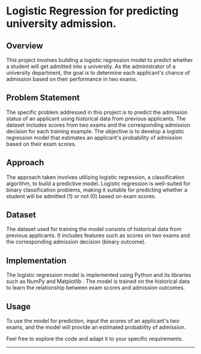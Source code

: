 # Logistic Regression for predicting university admission.

## Overview

This project involves building a logistic regression model to predict whether a student will get admitted into a university. As the administrator of a university department, the goal is to determine each applicant's chance of admission based on their performance in two exams.

## Problem Statement

The specific problem addressed in this project is to predict the admission status of an applicant using historical data from previous applicants. The dataset includes scores from two exams and the corresponding admission decision for each training example. The objective is to develop a logistic regression model that estimates an applicant's probability of admission based on their exam scores.

## Approach

The approach taken involves utilizing logistic regression, a classification algorithm, to build a predictive model. Logistic regression is well-suited for binary classification problems, making it suitable for predicting whether a student will be admitted (1) or not (0) based on exam scores.

## Dataset

The dataset used for training the model consists of historical data from previous applicants. It includes features such as scores on two exams and the corresponding admission decision (binary outcome).

## Implementation

The logistic regression model is implemented using Python and its libraries such as NumPy and Matplotlib . The model is trained on the historical data to learn the relationship between exam scores and admission outcomes.

## Usage

To use the model for prediction, input the scores of an applicant's two exams, and the model will provide an estimated probability of admission.

Feel free to explore the code and adapt it to your specific requirements.

---
